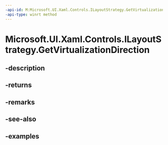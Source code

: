 ```yaml
---
-api-id: M:Microsoft.UI.Xaml.Controls.ILayoutStrategy.GetVirtualizationDirection
-api-type: winrt method
---
```


# Microsoft.UI.Xaml.Controls.ILayoutStrategy.GetVirtualizationDirection

<!--
public Microsoft.UI.Xaml.Controls.Orientation GetVirtualizationDirection ();
-->


## -description

## -returns

## -remarks

## -see-also

## -examples


